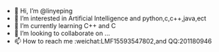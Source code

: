 - 👋 Hi, I’m @linyeping
- 👀 I’m interested in Artificial Intelligence and python,c,c++,java,ect
- 🌱 I’m currently learning C++ and C
- 💞️ I’m looking to collaborate on ...
- 📫 How to reach me  :weichat:LMF15593547802,and QQ:201180946

<!---
linyeping/linyeping is a ✨ special ✨ repository because its `README.md` (this file) appears on your GitHub profile.
You can click the Preview link to take a look at your changes.
--->
